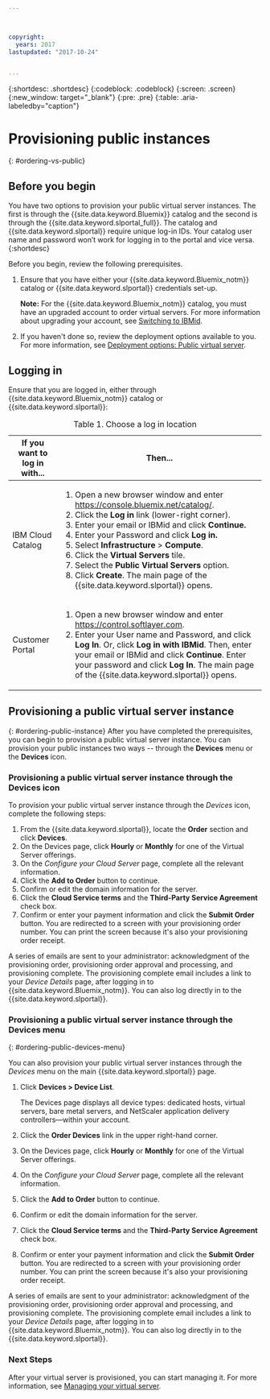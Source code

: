 ```yaml
---



copyright:
  years: 2017
lastupdated: "2017-10-24"


---
```


{:shortdesc: .shortdesc}
{:codeblock: .codeblock}
{:screen: .screen}
{:new_window: target="_blank"}
{:pre: .pre}
{:table: .aria-labeledby="caption"}

# Provisioning public instances
{: #ordering-vs-public}

## Before you begin
You have two options to provision your public virtual server instances. The first is through the {{site.data.keyword.Bluemix}} catalog and the second is through the {{site.data.keyword.slportal_full}}. The catalog and {{site.data.keyword.slportal}} require unique log-in IDs. Your catalog user name and password won’t work for logging in to the portal and vice versa.
{:shortdesc}

Before you begin, review the following prerequisites.

  1. Ensure that you have either your {{site.data.keyword.Bluemix_notm}} catalog or {{site.data.keyword.slportal}} credentials set-up. 
  
     **Note:** For the {{site.data.keyword.Bluemix_notm}} catalog, you must have an upgraded account to order virtual servers. For more information about upgrading your account, see [Switching to IBMid](https://console.bluemix.net/docs/admin/softlayerlink.html).
  
  2. If you haven't done so, review the deployment options available to you. For more information, see [Deployment options: Public virtual server](../vsi/vsi_public.html).

## Logging in 
Ensure that you are logged in, either through {{site.data.keyword.Bluemix_notm}} catalog or {{site.data.keyword.slportal}}: 

  <table>
   <CAPTION>Table 1. Choose a log in location</CAPTION>
   <THEAD>
   <TR>
   <th>If you want to log in with...</th>
   <th>Then...</th>
   </TR>
   </THEAD>
   <TBODY>
   <tr>
   <td>IBM Cloud Catalog</td>
   <td>
   <ol>
   <li>Open a new browser window and enter  <a href="https://console.bluemix.net/catalog/">https://console.bluemix.net/catalog/</a>.</li>
   <li>Click the <b>Log in</b> link (lower-right corner). </li>
   <li>Enter your email or IBMid and click <b>Continue.</b></li>
   <li>Enter your Password and click <b>Log in.</b></li>
   <li>Select <b>Infrastructure</b> > <b>Compute</b>.</li>
   <li>Click the <b>Virtual Servers</b> tile.</li>
   <li>Select the <b>Public Virtual Servers</b> option.</li>
   <li>Click <b>Create</b>. The main page of the {{site.data.keyword.slportal}} opens.</li>
   </ol>
   </td>
   </tr>
   <tr>
   <td>Customer Portal</td>
   <td>
   <ol>
   <li>Open a new browser window and enter <a href="https://control.softlayer.com">https://control.softlayer.com</a>.</li>
   <li>Enter your User name and Password, and click <b>Log In</b>. Or, click <b>Log in with IBMid</b>. Then, enter your email or IBMid and click <b>Continue</b>. Enter your password and click <b>Log In</b>. The main page of the {{site.data.keyword.slportal}} opens.</li>
   </ol>
   </td>
   </tr>
   </TBODY>
   </table>

## Provisioning a public virtual server instance
{: #ordering-public-instance}
After you have completed the prerequisites, you can begin to provision a public virtual server instance. You can provision your public instances two ways -- through the **Devices** menu or the **Devices** icon.

### Provisioning a public virtual server instance through the Devices icon
To provision your public virtual server instance through the *Devices* icon, complete the following steps:

1.  From the {{site.data.keyword.slportal}}, locate the **Order** section and click **Devices**.
2.  On the Devices page, click **Hourly** or **Monthly** for one of the Virtual Server offerings.
3.  On the *Configure your Cloud Server* page, complete all the relevant information.
4.  Click the **Add to Order** button to continue.
5.  Confirm or edit the domain information for the server.
5.  Click the **Cloud Service terms** and the **Third-Party Service Agreement** check box.
6.  Confirm or enter your payment information and click the **Submit Order** button. You are redirected to a screen with your provisioning order number. You can print the screen because it's also your provisioning order receipt.

 A series of emails are sent to your administrator: acknowledgment of the provisioning order, provisioning order approval and processing, and provisioning complete. The provisioning complete email includes a link to your *Device Details* page, after logging in to {{site.data.keyword.Bluemix_notm}}. You can also log directly in to the {{site.data.keyword.slportal}}.

### Provisioning a public virtual server instance through the Devices menu
{: #ordering-public-devices-menu}

You can also provision your public virtual server instances through the *Devices* menu on the main {{site.data.keyword.slportal}} page. 

1. Click **Devices > Device List**.

   The Devices page displays all device types: dedicated hosts, virtual servers, bare metal servers, and NetScaler application delivery controllers—within your account.
2. Click the **Order Devices** link in the upper right-hand corner.
3. On the Devices page, click **Hourly** or **Monthly** for one of the Virtual Server offerings.
4. On the *Configure your Cloud Server* page, complete all the relevant information.
5. Click the **Add to Order** button to continue.
6. Confirm or edit the domain information for the server.
7. Click the **Cloud Service terms** and the **Third-Party Service Agreement** check box.
8. Confirm or enter your payment information and click the **Submit Order** button. You are redirected to a screen with your provisioning order number. You can print the screen because it's also your provisioning order receipt.

A series of emails are sent to your administrator: acknowledgment of the provisioning order, provisioning order approval and processing, and provisioning complete. The provisioning complete email includes a link to your *Device Details* page, after logging in to {{site.data.keyword.Bluemix_notm}}. You can also log directly in to the {{site.data.keyword.slportal}}.

### Next Steps
After your virtual server is provisioned, you can start managing it. For more information, see [Managing your virtual server](../vsi/vsi_managing.html).
